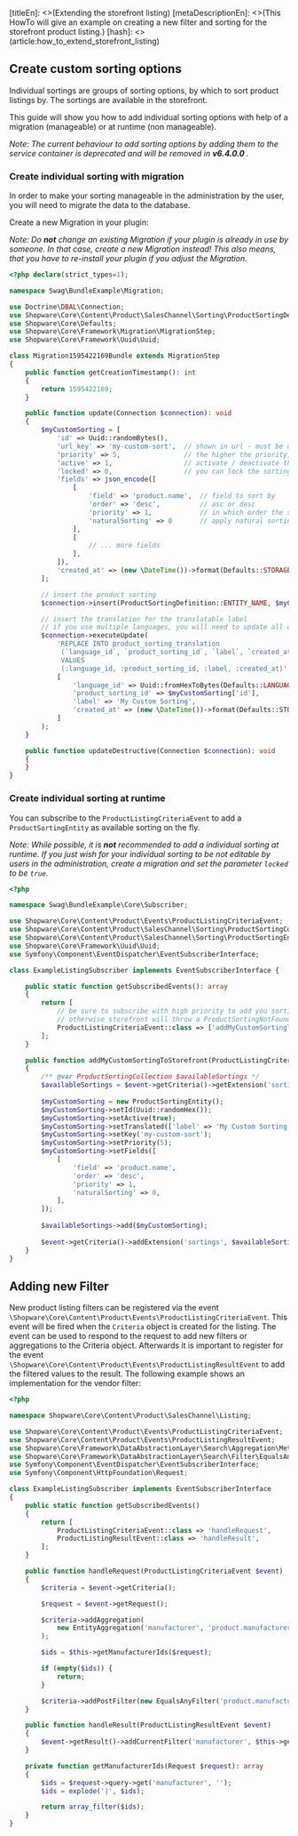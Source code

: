 [titleEn]: <>(Extending the storefront listing)
[metaDescriptionEn]: <>(This HowTo will give an example on creating a new filter and sorting for the storefront product listing.)
[hash]: <>(article:how_to_extend_storefront_listing)

## Create custom sorting options

Individual sortings are groups of sorting options, by which to sort product listings by.
The sortings are available in the storefront.

This guide will show you how to add individual sorting options with help of a migration (manageable) or at runtime (non manageable).

*Note: The current behaviour to add sorting options by adding them to the service container is deprecated and will be removed in **v6.4.0.0** .*
 
### Create individual sorting with migration

In order to make your sorting manageable in the administration by the user, you will need to migrate the data to the database.

Create a new Migration in your plugin:
    
*Note: Do **not** change an existing Migration if your plugin is already in use by someone. In that case, create a new Migration instead!
This also means, that you have to re-install your plugin if you adjust the Migration.*

```php
<?php declare(strict_types=1);

namespace Swag\BundleExample\Migration;

use Doctrine\DBAL\Connection;
use Shopware\Core\Content\Product\SalesChannel\Sorting\ProductSortingDefinition;
use Shopware\Core\Defaults;
use Shopware\Core\Framework\Migration\MigrationStep;
use Shopware\Core\Framework\Uuid\Uuid;

class Migration1595422169Bundle extends MigrationStep
{
    public function getCreationTimestamp(): int
    {
        return 1595422169;
    }

    public function update(Connection $connection): void
    {
        $myCustomSorting = [
            'id' => Uuid::randomBytes(),
            'url_key' => 'my-custom-sort',  // shown in url - must be unique system wide
            'priority' => 5,                // the higher the priority, the further upwards it will be shown in the sortings dropdown in storefront
            'active' => 1,                  // activate / deactivate the sorting
            'locked' => 0,                  // you can lock the sorting here to prevent it from being edited in the administration
            'fields' => json_encode([
                [
                    'field' => 'product.name',  // field to sort by 
                    'order' => 'desc',          // asc or desc
                    'priority' => 1,            // in which order the sorting is to applied (higher priority comes first)
                    'naturalSorting' => 0       // apply natural sorting logic to this field
                ],
                [
                    // ... more fields
                ],
            ]),
            'created_at' => (new \DateTime())->format(Defaults::STORAGE_DATE_TIME_FORMAT),
        ];

        // insert the product sorting
        $connection->insert(ProductSortingDefinition::ENTITY_NAME, $myCustomSorting);

        // insert the translation for the translatable label
        // if you use multiple languages, you will need to update all of them
        $connection->executeUpdate(
            'REPLACE INTO product_sorting_translation
             (`language_id`, `product_sorting_id`, `label`, `created_at`)
             VALUES
             (:language_id, :product_sorting_id, :label, :created_at)',
            [
                'language_id' => Uuid::fromHexToBytes(Defaults::LANGUAGE_SYSTEM),
                'product_sorting_id' => $myCustomSorting['id'],
                'label' => 'My Custom Sorting',
                'created_at' => (new \DateTime())->format(Defaults::STORAGE_DATE_TIME_FORMAT),
            ]
        );
    }

    public function updateDestructive(Connection $connection): void
    {
    }
}
```

### Create individual sorting at runtime

You can subscribe to the `ProductListingCriteriaEvent` to add a `ProductSortingEntity` as available sorting on the fly.

*Note: While possible, it is **not** recommended to add a individual sorting at runtime.
If you just wish for your individual sorting to be not editable by users in the administration, create a migration and set the parameter `locked` to be `true`.*

```php
<?php

namespace Swag\BundleExample\Core\Subscriber;

use Shopware\Core\Content\Product\Events\ProductListingCriteriaEvent;
use Shopware\Core\Content\Product\SalesChannel\Sorting\ProductSortingCollection;
use Shopware\Core\Content\Product\SalesChannel\Sorting\ProductSortingEntity;
use Shopware\Core\Framework\Uuid\Uuid;
use Symfony\Component\EventDispatcher\EventSubscriberInterface;

class ExampleListingSubscriber implements EventSubscriberInterface {

    public static function getSubscribedEvents(): array
    {
        return [
            // be sure to subscribe with high priority to add you sorting before the default shopware logic applies
            // otherwise storefront will throw a ProductSortingNotFoundException
            ProductListingCriteriaEvent::class => ['addMyCustomSortingToStorefront', 500],
        ];
    }

    public function addMyCustomSortingToStorefront(ProductListingCriteriaEvent $event): void 
    {
        /** @var ProductSortingCollection $availableSortings */
        $availableSortings = $event->getCriteria()->getExtension('sortings') ?? new ProductSortingCollection();
        
        $myCustomSorting = new ProductSortingEntity();
        $myCustomSorting->setId(Uuid::randomHex());
        $myCustomSorting->setActive(true);
        $myCustomSorting->setTranslated(['label' => 'My Custom Sorting']);
        $myCustomSorting->setKey('my-custom-sort');
        $myCustomSorting->setPriority(5);
        $myCustomSorting->setFields([
            [
                'field' => 'product.name',
                'order' => 'desc',
                'priority' => 1,
                'naturalSorting' => 0,
            ],
        ]);
        
        $availableSortings->add($myCustomSorting);
        
        $event->getCriteria()->addExtension('sortings', $availableSortings);
    }
}
```


## Adding new Filter
New product listing filters can be registered via the event `\Shopware\Core\Content\Product\Events\ProductListingCriteriaEvent`.
This event will be fired when the `Criteria` object is created for the listing. The event can be used to respond to the request to add new filters or aggregations to the Criteria object.
Afterwards it is important to register for the event `\Shopware\Core\Content\Product\Events\ProductListingResultEvent` to add the filtered values to the result.
The following example shows an implementation for the vendor filter:

```php
<?php

namespace Shopware\Core\Content\Product\SalesChannel\Listing;

use Shopware\Core\Content\Product\Events\ProductListingCriteriaEvent;
use Shopware\Core\Content\Product\Events\ProductListingResultEvent;
use Shopware\Core\Framework\DataAbstractionLayer\Search\Aggregation\Metric\EntityAggregation;
use Shopware\Core\Framework\DataAbstractionLayer\Search\Filter\EqualsAnyFilter;
use Symfony\Component\EventDispatcher\EventSubscriberInterface;
use Symfony\Component\HttpFoundation\Request;

class ExampleListingSubscriber implements EventSubscriberInterface
{
    public static function getSubscribedEvents()
    {
        return [
            ProductListingCriteriaEvent::class => 'handleRequest',
            ProductListingResultEvent::class => 'handleResult',
        ];
    }

    public function handleRequest(ProductListingCriteriaEvent $event)
    {
        $criteria = $event->getCriteria();

        $request = $event->getRequest();

        $criteria->addAggregation(
            new EntityAggregation('manufacturer', 'product.manufacturerId', 'product_manufacturer')
        );

        $ids = $this->getManufacturerIds($request);

        if (empty($ids)) {
            return;
        }

        $criteria->addPostFilter(new EqualsAnyFilter('product.manufacturerId', $ids));
    }

    public function handleResult(ProductListingResultEvent $event)
    {
        $event->getResult()->addCurrentFilter('manufacturer', $this->getManufacturerIds($event->getRequest()));
    }

    private function getManufacturerIds(Request $request): array
    {
        $ids = $request->query->get('manufacturer', '');
        $ids = explode('|', $ids);

        return array_filter($ids);
    }
}
```
